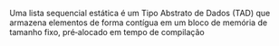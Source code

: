 Uma lista sequencial estática é um Tipo Abstrato de Dados (TAD) que armazena elementos de forma contígua em um bloco de memória de tamanho fixo, pré‑alocado em tempo de compilação
